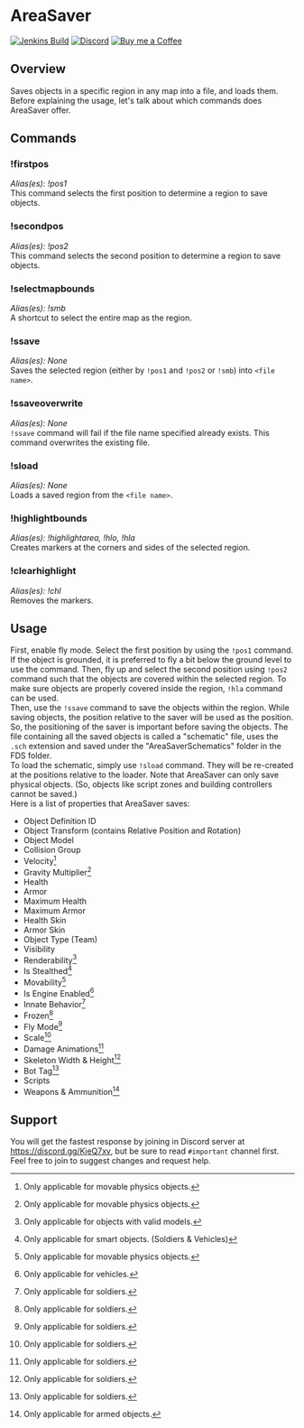 # AreaSaver
[![Jenkins Build](https://img.shields.io/jenkins/build?jobUrl=https%3A%2F%2Fci.unstoppable.work%2Fjob%2FDragonade%2520Plugins%2Fjob%2FAreaSaver%2F)](https://ci.unstoppable.work/job/Dragonade%20Plugins/job/AreaSaver/)
[![Discord](https://img.shields.io/discord/647431164138749966?label=support)](https://discord.gg/KjeQ7xv)
[![Buy me a Coffee](https://img.shields.io/badge/buy%20me%20a%20coffee-yellow)](https://buymeacoffee.com/theunstoppable)

## Overview
Saves objects in a specific region in any map into a file, and loads them.  
Before explaining the usage, let's talk about which commands does AreaSaver offer.


## Commands

### !firstpos
*Alias(es): !pos1*  
This command selects the first position to determine a region to save objects.  

### !secondpos
*Alias(es): !pos2*  
This command selects the second position to determine a region to save objects.  

### !selectmapbounds
*Alias(es): !smb*  
A shortcut to select the entire map as the region.  

### !ssave <file name>
*Alias(es): None*  
Saves the selected region (either by `!pos1` and `!pos2` or `!smb`) into `<file name>`.  

### !ssaveoverwrite <file name>
*Alias(es): None*  
`!ssave` command will fail if the file name specified already exists. This command overwrites the existing file.  

### !sload <file name>
*Alias(es): None*  
Loads a saved region from the `<file name>`.  

### !highlightbounds
*Alias(es): !highlightarea, !hlo, !hla*  
Creates markers at the corners and sides of the selected region.  

### !clearhighlight
*Alias(es): !chl*  
Removes the markers.  


## Usage
First, enable fly mode. Select the first position by using the `!pos1` command. If the object is grounded, it is preferred to fly a bit below the ground level to use the command. Then, fly up and select the second position using `!pos2` command such that the objects are covered within the selected region. To make sure objects are properly covered inside the region, `!hla` command can be used.  
Then, use the `!ssave` command to save the objects within the region. While saving objects, the position relative to the saver will be used as the position. So, the positioning of the saver is important before saving the objects. The file containing all the saved objects is called a "schematic" file, uses the `.sch` extension and saved under the "AreaSaverSchematics" folder in the FDS folder.  
To load the schematic, simply use `!sload` command. They will be re-created at the positions relative to the loader.
Note that AreaSaver can only save physical objects. (So, objects like script zones and building controllers cannot be saved.)  
Here is a list of properties that AreaSaver saves:  
- Object Definition ID
- Object Transform (contains Relative Position and Rotation)
- Object Model
- Collision Group
- Velocity[^1]
- Gravity Multiplier[^1]
- Health
- Armor
- Maximum Health
- Maximum Armor
- Health Skin
- Armor Skin
- Object Type (Team)
- Visibility
- Renderability[^2]
- Is Stealthed[^3]
- Movability[^1]
- Is Engine Enabled[^4]
- Innate Behavior[^5]
- Frozen[^5]
- Fly Mode[^5]
- Scale[^5]
- Damage Animations[^5]
- Skeleton Width & Height[^5]
- Bot Tag[^5]
- Scripts
- Weapons & Ammunition[^6]

[^1]: Only applicable for movable physics objects.
[^2]: Only applicable for objects with valid models.
[^3]: Only applicable for smart objects. (Soldiers & Vehicles)
[^4]: Only applicable for vehicles.
[^5]: Only applicable for soldiers.
[^6]: Only applicable for armed objects.


## Support
You will get the fastest response by joining in Discord server at https://discord.gg/KjeQ7xv, but be sure to read `#important` channel first.  
Feel free to join to suggest changes and request help.  
